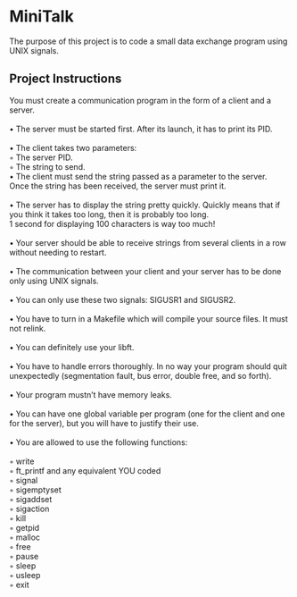 # MiniTalk
The purpose of this project is to code a small data exchange program
using UNIX signals.

## Project Instructions
You must create a communication program in the form of a client and a server.<br>
<br>
• The server must be started first. After its launch, it has to print its PID.<br>
<br>
• The client takes two parameters:<br>
    ◦ The server PID.<br>
    ◦ The string to send.<br>
    • The client must send the string passed as a parameter to the server.<br>
Once the string has been received, the server must print it.<br>
<br>
• The server has to display the string pretty quickly. Quickly means that if you think it takes too long, then it is probably too long.<br>
1 second for displaying 100 characters is way too much!<br>
<br>
• Your server should be able to receive strings from several clients in a row without needing to restart.<br>
<br>
• The communication between your client and your server has to be done only using UNIX signals.<br>
<br>
• You can only use these two signals: SIGUSR1 and SIGUSR2.<br>
<br>
• You have to turn in a Makefile which will compile your source files. It must not relink.<br>
<br>
• You can definitely use your libft.<br>
<br>
• You have to handle errors thoroughly. In no way your program should quit unexpectedly (segmentation fault, bus error, double free, and so forth).<br>
<br>
• Your program mustn’t have memory leaks.<br>
<br>
• You can have one global variable per program (one for the client and one for the server), but you will have to justify their use.<br>
<br>
• You are allowed to use the following functions:<br>
<br>
    ◦ write<br>
    ◦ ft_printf and any equivalent YOU coded<br>
    ◦ signal<br>
    ◦ sigemptyset<br>
    ◦ sigaddset<br>
    ◦ sigaction<br>
    ◦ kill<br>
    ◦ getpid<br>
    ◦ malloc<br>
    ◦ free<br>
    ◦ pause<br>
    ◦ sleep<br>
    ◦ usleep<br>
    ◦ exit<br>
